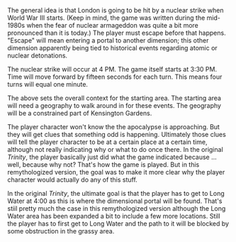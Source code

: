 The general idea is that London is going to be hit by a nuclear strike when World War III starts. (Keep in mind, the game was written during the mid-1980s when the fear of nuclear armageddon was quite a bit more pronounced than it is today.) The player must escape before that happens. "Escape" will mean entering a portal to another dimension; this other dimension apparently being tied to historical events regarding atomic or nuclear detonations.

The nuclear strike will occur at 4 PM. The game itself starts at 3:30 PM. Time will move forward by fifteen seconds for each turn. This means four turns will equal one minute.

The above sets the overall context for the starting area. The starting area will need a geography to walk around in for these events. The geography will be a constrained part of Kensington Gardens.

The player character won't know the the apocalypse is approaching. But they will get clues that something odd is happening. Ultimately those clues will tell the player character to be at a certain place at a certain time, although not really indicating why or what to do once there. In the original _Trinity_, the player basically just did what the game indicated because ... well, because why not? That's how the game is played. But in this remythologized version, the goal was to make it more clear why the player character would actually do any of this stuff.

In the original _Trinity_, the ultimate goal is that the player has to get to Long Water at 4:00 as this is where the dimensional portal will be found. That's stiil pretty much the case in this remythologized version although the Long Water area has been expanded a bit to include a few more locations. Still the player has to first get to Long Water and the path to it will be blocked by some obstruction in the grassy area.

